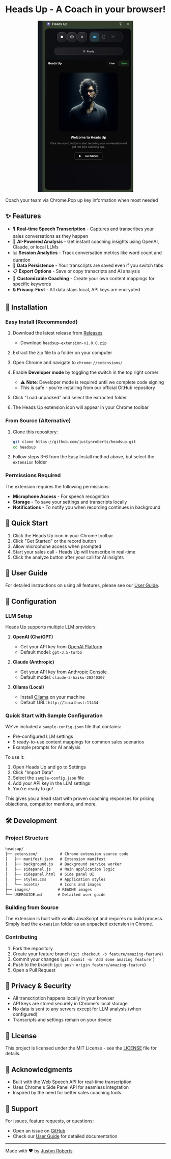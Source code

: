 # Heads Up - A Coach in your browser!

<p align="center">
  <img src="images/screenshot.png" alt="Heads Up Screenshot" width="300">
</p>

Coach your team via Chrome.Pop up key information when most needed

## ✨ Features

- 🎙️ **Real-time Speech Transcription** - Captures and transcribes your sales conversations as they happen
- 🤖 **AI-Powered Analysis** - Get instant coaching insights using OpenAI, Claude, or local LLMs
- 📊 **Session Analytics** - Track conversation metrics like word count and duration
- 💾 **Data Persistence** - Your transcripts are saved even if you switch tabs
- 📋 **Export Options** - Save or copy transcripts and AI analysis
- 🎯 **Customizable Coaching** - Create your own content mappings for specific keywords
- 🔒 **Privacy-First** - All data stays local, API keys are encrypted

## 🚀 Installation

### Easy Install (Recommended)

1. Download the latest release from [Releases](https://github.com/justynroberts/headsup/releases)
   - Download `headsup-extension-v1.0.0.zip`

2. Extract the zip file to a folder on your computer

3. Open Chrome and navigate to `chrome://extensions/`

4. Enable **Developer mode** by toggling the switch in the top right corner
   - ⚠️ **Note**: Developer mode is required until we complete code signing
   - This is safe - you're installing from our official GitHub repository

5. Click "Load unpacked" and select the extracted folder

6. The Heads Up extension icon will appear in your Chrome toolbar

### From Source (Alternative)

1. Clone this repository:
   ```bash
   git clone https://github.com/justynroberts/headsup.git
   cd headsup
   ```

2. Follow steps 3-6 from the Easy Install method above, but select the `extension` folder

### Permissions Required

The extension requires the following permissions:
- **Microphone Access** - For speech recognition
- **Storage** - To save your settings and transcripts locally
- **Notifications** - To notify you when recording continues in background

## 🎯 Quick Start

1. Click the Heads Up icon in your Chrome toolbar
2. Click "Get Started" or the record button
3. Allow microphone access when prompted
4. Start your sales call - Heads Up will transcribe in real-time
5. Click the analyze button after your call for AI insights

## 📖 User Guide

For detailed instructions on using all features, please see our [User Guide](USERGUIDE.md).

## 🔧 Configuration

### LLM Setup

Heads Up supports multiple LLM providers:

1. **OpenAI (ChatGPT)**
   - Get your API key from [OpenAI Platform](https://platform.openai.com)
   - Default model: `gpt-3.5-turbo`

2. **Claude (Anthropic)**
   - Get your API key from [Anthropic Console](https://console.anthropic.com)
   - Default model: `claude-3-haiku-20240307`

3. **Ollama (Local)**
   - Install [Ollama](https://ollama.ai) on your machine
   - Default URL: `http://localhost:11434`

### Quick Start with Sample Configuration

We've included a `sample-config.json` file that contains:
- Pre-configured LLM settings
- 5 ready-to-use content mappings for common sales scenarios
- Example prompts for AI analysis

To use it:
1. Open Heads Up and go to Settings
2. Click "Import Data"
3. Select the `sample-config.json` file
4. Add your API key in the LLM settings
5. You're ready to go!

This gives you a head start with proven coaching responses for pricing objections, competitor mentions, and more.

## 🛠️ Development

### Project Structure

```
headsup/
├── extension/          # Chrome extension source code
│   ├── manifest.json   # Extension manifest
│   ├── background.js   # Background service worker
│   ├── sidepanel.js    # Main application logic
│   ├── sidepanel.html  # Side panel UI
│   ├── styles.css      # Application styles
│   └── assets/         # Icons and images
├── images/            # README images
└── USERGUIDE.md       # Detailed user guide
```

### Building from Source

The extension is built with vanilla JavaScript and requires no build process. Simply load the `extension` folder as an unpacked extension in Chrome.

### Contributing

1. Fork the repository
2. Create your feature branch (`git checkout -b feature/amazing-feature`)
3. Commit your changes (`git commit -m 'Add some amazing feature'`)
4. Push to the branch (`git push origin feature/amazing-feature`)
5. Open a Pull Request

## 🔐 Privacy & Security

- All transcription happens locally in your browser
- API keys are stored securely in Chrome's local storage
- No data is sent to any servers except for LLM analysis (when configured)
- Transcripts and settings remain on your device

## 📝 License

This project is licensed under the MIT License - see the [LICENSE](LICENSE) file for details.

## 🙏 Acknowledgments

- Built with the Web Speech API for real-time transcription
- Uses Chrome's Side Panel API for seamless integration
- Inspired by the need for better sales coaching tools

## 📧 Support

For issues, feature requests, or questions:
- Open an issue on [GitHub](https://github.com/justynroberts/headsup/issues)
- Check our [User Guide](USERGUIDE.md) for detailed documentation

---

Made with ❤️ by [Justyn Roberts](https://github.com/justynroberts)
